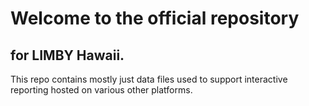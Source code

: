 # Welcome to the official repository
## for LIMBY Hawaii. 

This repo contains mostly just data files used to support interactive reporting hosted on various other platforms.

